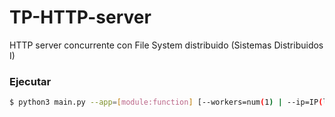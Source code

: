 # TP-HTTP-server

HTTP server concurrente con File System distribuido (Sistemas Distribuidos I)

### Ejecutar

```bash
$ python3 main.py --app=[module:function] [--workers=num(1) | --ip=IP(localhost) | --port=PORT(8888) ]
```
